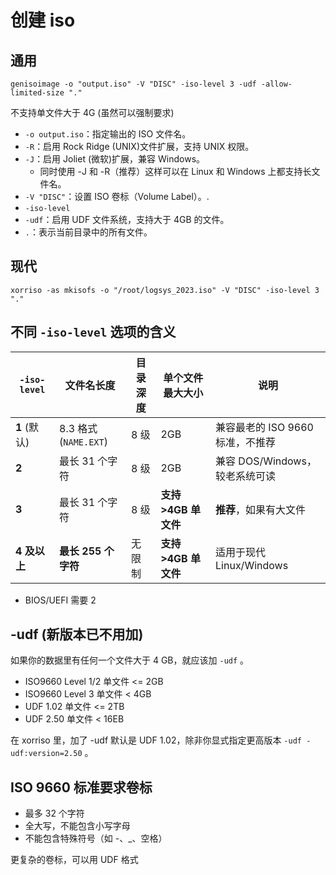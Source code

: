 # 创建 iso

## 通用

`genisoimage -o "output.iso" -V "DISC" -iso-level 3 -udf -allow-limited-size "."`

不支持单文件大于 4G (虽然可以强制要求)

- `-o output.iso`：指定输出的 ISO 文件名。
- `-R`：启用 Rock Ridge (UNIX)文件扩展，支持 UNIX 权限。
- `-J`：启用 Joliet (微软)扩展，兼容 Windows。
  - 同时使用 -J 和 -R（推荐）这样可以在 Linux 和 Windows 上都支持长文件名。
- `-V "DISC"`：设置 ISO 卷标（Volume Label）。.
- `-iso-level`
- `-udf`：启用 UDF 文件系统，支持大于 4GB 的文件。
- `.`：表示当前目录中的所有文件。

## 现代

`xorriso -as mkisofs -o "/root/logsys_2023.iso" -V "DISC" -iso-level 3 "."`

## 不同 `-iso-level` 选项的含义

| `-iso-level` | 文件名长度 | 目录深度 | 单个文件最大大小 | 说明 |
|--------------|------------|------------|----------------|--------------------------------|
| **1** (默认) | 8.3 格式 (`NAME.EXT`) | 8 级 | 2GB | 兼容最老的 ISO 9660 标准，不推荐 |
| **2** | 最长 31 个字符 | 8 级 | 2GB | 兼容 DOS/Windows，较老系统可读 |
| **3** | 最长 31 个字符 | 8 级 | **支持 >4GB 单文件** | **推荐**，如果有大文件 |
| **4 及以上** | **最长 255 个字符** | 无限制 | **支持 >4GB 单文件** | 适用于现代 Linux/Windows |

- BIOS/UEFI 需要 2

## -udf (新版本已不用加)

如果你的数据里有任何一个文件大于 4 GB，就应该加 `-udf` 。

- ISO9660 Level 1/2 单文件 <= 2GB
- ISO9660 Level 3 单文件 < 4GB
- UDF 1.02 单文件 <= 2TB 
- UDF 2.50 单文件 < 16EB

在 xorriso 里，加了 -udf 默认是 UDF 1.02，除非你显式指定更高版本 `-udf -udf:version=2.50` 。

## ISO 9660 标准要求卷标

- 最多 32 个字符
- 全大写，不能包含小写字母
- 不能包含特殊符号（如 -、_、空格）

更复杂的卷标，可以用 UDF 格式
